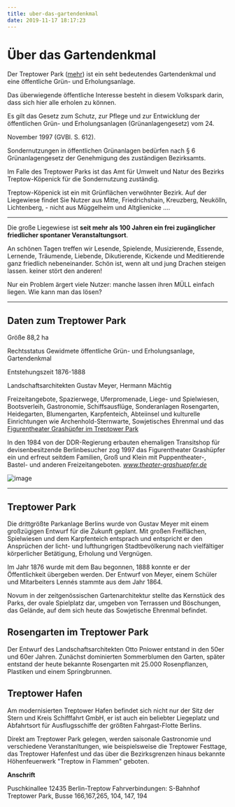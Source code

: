```yaml
---
title: uber-das-gartendenkmal
date: 2019-11-17 18:17:23
---
```


# Über das Gartendenkmal

Der Treptower Park ([mehr](http://www.stadtentwicklung.berlin.de/umwelt/stadtgruen/gruenanlagen/de/gruenanlagen_plaetze/koepenick/treptower_park/index.shtml)) ist ein seht bedeutendes Gartendenkmal und eine öffentliche Grün- und Erholungsanlage.

Das überwiegende öffentliche Interesse besteht in diesem Volkspark darin, dass sich hier alle erholen zu können.

Es gilt das Gesetz zum Schutz, zur Pflege und zur Entwicklung der öffentlichen Grün- und Erholungsanlagen (Grünanlagengesetz) vom 24.

November 1997 (GVBl. S. 612).

Sondernutzungen in öffentlichen Grünanlagen bedürfen nach § 6 Grünanlagengesetz der Genehmigung des zuständigen Bezirksamts.

Im Falle des Treptower Parks ist das Amt für Umwelt und Natur des Bezirks Treptow-Köpenick für die Sondernutzung zuständig.

Treptow-Köpenick ist ein mit Grünflächen verwöhnter Bezirk. Auf der Liegewiese findet Sie Nutzer aus Mitte, Friedrichshain, Kreuzberg, Neukölln, Lichtenberg, - nicht aus Müggelheim und Altglienicke ....

----

Die große Liegewiese ist **seit mehr als 100 Jahren ein frei zugänglicher friedlicher spontaner Veranstaltungsort**.

An schönen Tagen treffen wir Lesende, Spielende, Musizierende, Essende, Lernende, Träumende, Liebende, Dikutierende, Kickende und Meditierende ganz friedlich nebeneinander. Schön ist, wenn alt und jung Drachen steigen lassen. keiner stört den anderen!

<red>Nur ein Problem ärgert viele Nutzer: manche lassen ihren MÜLL einfach liegen. Wie kann man das lösen?</red>


----

## Daten zum Treptower Park

Größe 88,2 ha

Rechtsstatus Gewidmete öffentliche Grün- und Erholungsanlage, Gartendenkmal

Entstehungszeit 1876-1888

Landschaftsarchitekten Gustav Meyer, Hermann Mächtig

Freizeitangebote, Spazierwege, Uferpromenade, Liege- und Spielwiesen, Bootsverleih, Gastronomie, Schiffsausflüge, Sonderanlagen Rosengarten, Heidegarten, Blumengarten, Karpfenteich, Abteiinsel und kulturelle Einrichtungen wie Archenhold-Sternwarte, Sowjetisches Ehrenmal und das [Figurentheater Grashüpfer im Treptower Park](http://www.theater-grashuepfer.de/)

In den 1984 von der DDR-Regierung erbauten ehemaligen Transitshop für devisenbesitzende Berlinbesucher zog 1997 das Figurentheater Grashüpfer ein und erfreut seitdem Familien, Groß und Klein mit Puppentheater-, Bastel- und anderen Freizeitangeboten. _www.theater-grashuepfer.de_

![image](downloads/Luftbild-Web.jpg)

----

## Treptower Park

Die drittgrößte Parkanlage Berlins wurde von Gustav Meyer mit einem großzügigen Entwurf für die Zukunft geplant. Mit großen Freiflächen, Spielwiesen und dem Karpfenteich entsprach und entspricht er den Ansprüchen der licht- und lufthungrigen Stadtbevölkerung nach vielfältiger körperlicher Betätigung, Erholung und Vergnügen.

Im Jahr 1876 wurde mit dem Bau begonnen, 1888 konnte er der Öffentlichkeit übergeben werden. Der Entwurf von Meyer, einem Schüler und Mitarbeiters Lennés stammte aus dem Jahr 1864.

Novum in der zeitgenössischen Gartenarchitektur stellte das Kernstück des Parks, der ovale Spielplatz dar, umgeben von Terrassen und Böschungen, das Gelände, auf dem sich heute das Sowjetische Ehrenmal befindet.

## Rosengarten im Treptower Park

Der Entwurf des Landschaftsarchitekten Otto Pniower entstand in den 50er und 60er Jahren. Zunächst dominierten Sommerblumen den Garten, später entstand der heute bekannte Rosengarten mit 25.000 Rosenpflanzen, Plastiken und einem Springbrunnen.

## Treptower Hafen

Am modernisierten Treptower Hafen befindet sich nicht nur der Sitz der Stern und Kreis Schifffahrt GmbH, er ist auch ein beliebter Liegeplatz und Abfahrtsort für Ausflugsschiffe der größten Fahrgast-Flotte Berlins.

Direkt am Treptower Park gelegen, werden saisonale Gastronomie und verschiedene Veranstanltungen, wie beispielsweise die Treptower Festtage, das Treptower Hafenfest und das über die Bezirksgrenzen hinaus bekannte Höhenfeuerwerk "Treptow in Flammen" geboten.

**Anschrift**

Puschkinallee 12435 Berlin-Treptow Fahrverbindungen: S-Bahnhof Treptower Park, Busse 166,167,265, 104, 147, 194
